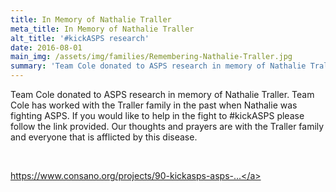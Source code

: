 ```yaml
---
title: In Memory of Nathalie Traller
meta_title: In Memory of Nathalie Traller
alt_title: '#kickASPS research'
date: 2016-08-01
main_img: /assets/img/families/Remembering-Nathalie-Traller.jpg
summary: 'Team Cole donated to ASPS research in memory of Nathalie Traller. '
---
```

Team Cole donated to ASPS research in memory of Nathalie Traller. Team Cole has worked with the Traller family in the past when Nathalie was fighting ASPS. If you would like to help in the fight to #kickASPS please follow the link provided. Our thoughts and prayers are with the Traller family and everyone that is afflicted by this disease. <p><br></p><p><a href="https://www.consano.org/projects/90-kickasps-asps-cell-line-project"></a><a href="https://www.consano.org/projects/90-kickasps-asps-cell-line-project">https://www.consano.org/projects/90-kickasps-asps-...</a></p>
